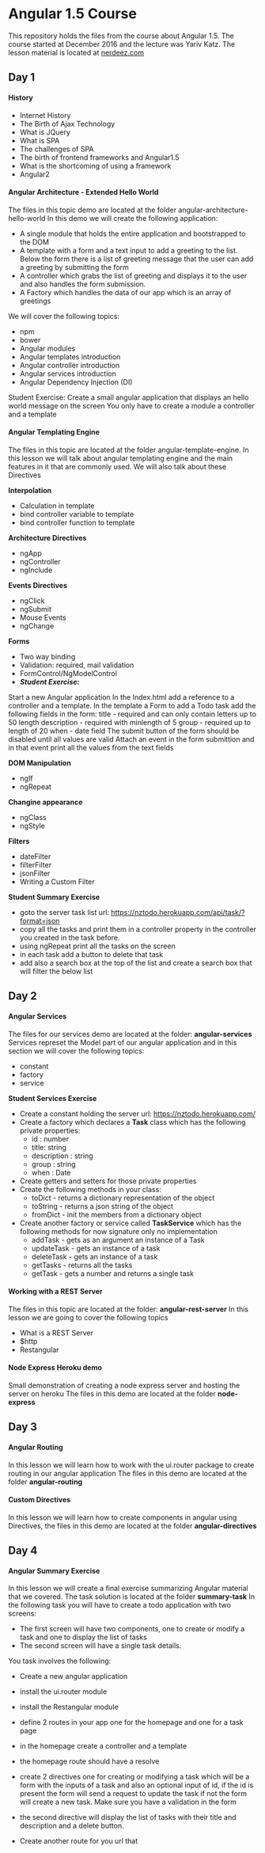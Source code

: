 # Angular 1.5 Course

This repository holds the files from the course about Angular 1.5.
The course started at December 2016 and the lecture was Yariv Katz. 
The lesson material is located at [nerdeez.com](https://www.nerdeez.com)

## Day 1

#### History

- Internet History
- The Birth of Ajax Technology
- What is JQuery
- What is SPA
- The challenges of SPA
- The birth of frontend frameworks and Angular1.5
- What is the shortcoming of using a framework
- Angular2

#### Angular Architecture - Extended Hello World

The files in this topic demo are located at the folder angular-architecture-hello-world
In this demo we will create the following application:
* A single module that holds the entire application and bootstrapped to the DOM
* A template with a form and a text input to add a greeting to the list. 
Below the form there is a list of greeting message that the user can add a 
greeting by submitting the form
* A controller which grabs the list of greeting and displays it to the user
and also handles the form submission.
* A Factory which handles the data of our app which is an array of greetings

We will cover the following topics: 
- npm
- bower
- Angular modules
- Angular templates introduction
- Angular controller introduction
- Angular services introduction
- Angular Dependency Injection (DI)

Student Exercise: 
Create a small angular application that displays an hello world message on the screen
You only have to create a module a controller and a template

#### Angular Templating Engine

The files in this topic are located at the folder angular-template-engine.
In this lesson we will talk about angular templating engine and the main features
in it that are commonly used. We will also talk about these Directives

**Interpolation**
- Calculation in template
- bind controller variable to template
- bind controller function to template

**Architecture Directives**
- ngApp
- ngController
- ngInclude

**Events Directives**
- ngClick
- ngSubmit
- Mouse Events
- ngChange

**Forms**
- Two way binding
- Validation: required, mail validation
- FormControl/NgModelControl
- ***Student Exercise:*** 

Start a new Angular application
In the Index.html add a reference to a controller and a template.
In the template a Form to add a Todo task add the following fields in the form:
title - required and can only contain letters up to 50 length
description - required with minlength of 5
group - required up to length of 20
when - date field
The submit button of the form should be disabled until all values are valid
Attach an event in the form submittion and in that event print all the values from the text fields

**DOM Manipulation**
- ngIf
- ngRepeat

**Changine appearance**
- ngClass
- ngStyle

**Filters**
- dateFilter
- filterFilter
- jsonFilter
- Writing a Custom Filter

**Student Summary Exercise**
- goto the server task list url: https://nztodo.herokuapp.com/api/task/?format=json
- copy all the tasks and print them in a controller property in the controller you created in the task before.
- using ngRepeat print all the tasks on the screen
- in each task add a button to delete that task
- add also a search box at the top of the list and create a search box that will filter the below list 

## Day 2

#### Angular Services

The files for our services demo are located at the folder: **angular-services**
Services represet the Model part of our angular application and in this section we will cover the 
following topics: 

- constant
- factory
- service

**Student Services Exercise**

- Create a constant holding the server url: https://nztodo.herokuapp.com/
- Create a factory which declares a **Task** class which has the following private properties: 
    * id : number
    * title: string
    * description : string
    * group : string
    * when : Date
- Create getters and setters for those private properties
- Create the following methods in your class:
    * toDict - returns a dictionary representation of the object
    * toString - returns a json string of the object
    * fromDict - init the members from a dictionary object
- Create another factory or service called **TaskService** which has the following methods for now signature only no implementation
    * addTask - gets as an argument an instance of a Task
    * updateTask - gets an instance of a task
    * deleteTask - gets an instance of a task
    * getTasks - returns all the tasks
    * getTask - gets a number and returns a single task
    
#### Working with a REST Server

The files in this topic are located at the folder: **angular-rest-server**
In this lesson we are going to cover the following topics

- What is a REST Server
- $http
- Restangular

#### Node Express Heroku demo

Small demonstration of creating a node express server and hosting the server on heroku
The files in this demo are located at the folder **node-express**

## Day 3

#### Angular Routing

In this lesson we will learn how to work with the ui.router package to create routing in our angular application
The files in this demo are located at the folder **angular-routing**

#### Custom Directives

In this lesson we will learn how to create components in angular using Directives, the files in this demo are located at 
the folder **angular-directives**

## Day 4

#### Angular Summary Exercise

In this lesson we will create a final exercise summarizing Angular material that we covered. 
The task solution is located at the folder **summary-task**
In the following task you will have to create a todo application with two screens: 
- The first screen will have two components, one to create or modify a task and one to display the list of tasks
- The second screen will have a single task details.

You task involves the following:
- Create a new angular application
- install the ui.router module
- install the Restangular module
- define 2 routes in your app one for the homepage and one for a task page
- in the homepage create a controller and a template
- the homepage route should have a resolve
- create 2 directives one for creating or modifying a task which will be a form with the inputs of a task
and also an optional input of id, if the id is present the form will send a request to update the task if not the form will create
a new task. Make sure you have a validation in the form
- the second directive will display the list of tasks with their title and description and a delete button.

- Create another route for you url that